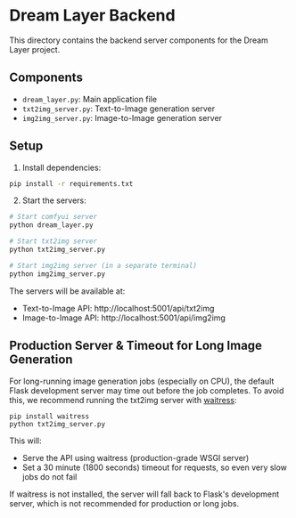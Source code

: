 # Dream Layer Backend

This directory contains the backend server components for the Dream Layer project.

## Components

- `dream_layer.py`: Main application file
- `txt2img_server.py`: Text-to-Image generation server
- `img2img_server.py`: Image-to-Image generation server

## Setup

1. Install dependencies:

```bash
pip install -r requirements.txt
```

2. Start the servers:

```bash
# Start comfyui server
python dream_layer.py

# Start txt2img server
python txt2img_server.py

# Start img2img server (in a separate terminal)
python img2img_server.py
```

The servers will be available at:

- Text-to-Image API: http://localhost:5001/api/txt2img
- Image-to-Image API: http://localhost:5001/api/img2img

## Production Server & Timeout for Long Image Generation

For long-running image generation jobs (especially on CPU), the default Flask development server may time out before the job completes. To avoid this, we recommend running the txt2img server with [waitress](https://docs.pylonsproject.org/projects/waitress/en/stable/):

```
pip install waitress
python txt2img_server.py
```

This will:

- Serve the API using waitress (production-grade WSGI server)
- Set a 30 minute (1800 seconds) timeout for requests, so even very slow jobs do not fail

If waitress is not installed, the server will fall back to Flask's development server, which is not recommended for production or long jobs.

